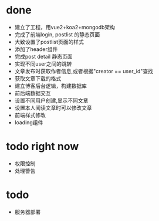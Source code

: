 # done
- 建立了工程，用vue2+koa2+mongodb架构
- 完成了前端login, postlist 的静态页面
- 大致设置了postlist页面的样式
- 添加了header组件
- 完成post detail 静态页面
- 实现不同user之间的跳转
- 文章发布时获取作者信息,或者根据"creator == user_id"查找
- 获取文章下载的格式
- 建立博客后台逻辑，构建数据库
- 前后端数据交互
- 设置不同用户创建,显示不同文章
- 设置本人阅读文章时可以修改文章
- 前端样式修改
-  loading组件

# todo right now
- 权限控制
- 处理警告

# todo

- 服务器部署

